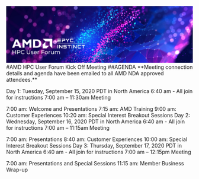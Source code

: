 <img src="images/Smaller-AMDHPCUserTraining_header.png" alt="Comet Rack View" width="700px" />
#AMD HPC User Forum Kick Off Meeting
##AGENDA
**Meeting connection details and agenda have been emailed to all AMD NDA approved attendees.**

Day 1: Tuesday, September 15, 2020
PDT in North America
6:40 am - All join for instructions
7:00 am – 11:30am Meeting

7:00 am: Welcome and Presentations
7:15 am: AMD Training
9:00 am: Customer Experiences 
10:20 am: Special Interest Breakout Sessions
Day 2: Wednesday, September 16, 2020
PDT in North America
6:40 am - All join for instructions
7:00 am – 11:15am Meeting

7:00 am: Presentations
8:40 am: Customer Experiences 
10:00 am: Special Interest Breakout Sessions
Day 3: Thursday, September 17, 2020
PDT in North America
6:40 am - All join for instructions
7:00 am – 12:15pm Meeting

7:00 am: Presentations and Special Sessions
11:15 am: Member Business Wrap-up
